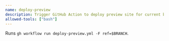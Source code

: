 ```yaml
---
name: deploy-preview
description: Trigger GitHub Action to deploy preview site for current branch.
allowed-tools: ["bash"]
---
```

Runs `gh workflow run deploy-preview.yml -F ref=$BRANCH`.
